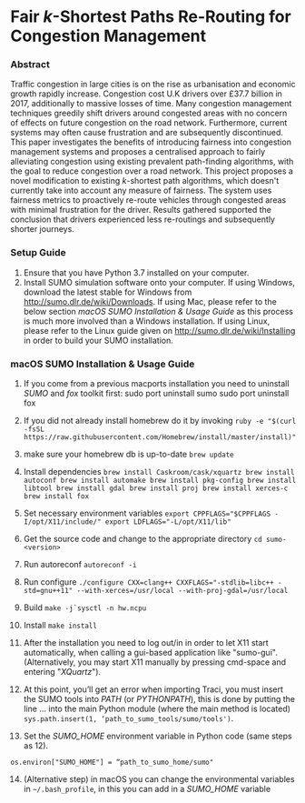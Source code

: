 # Fair _k_-Shortest Paths Re-Routing for Congestion Management

### Abstract
Traffic congestion in large cities is on the rise as urbanisation and economic growth rapidly increase.
Congestion cost U.K drivers over £37.7 billion in 2017, additionally to massive losses of time. Many congestion management techniques greedily shift drivers around congested areas with no concern of effects on future congestion on the road network. Furthermore, current systems may often cause frustration and are subsequently discontinued. This paper investigates the benefits of introducing fairness into congestion management systems and proposes a centralised approach to fairly alleviating congestion using existing prevalent path-finding algorithms, with the goal to reduce congestion over a road network. This project proposes a novel modification to existing $k$-shortest path algorithms, which doesn't currently take into account any measure of fairness. The system uses fairness metrics to proactively re-route vehicles through congested areas with minimal frustration for the driver.  Results gathered supported the conclusion that drivers experienced less re-routings and subsequently shorter journeys.

### Setup Guide

1. Ensure that you have Python 3.7 installed on your computer.
2. Install SUMO simulation software onto your computer. If using Windows, download the latest stable for Windows from http://sumo.dlr.de/wiki/Downloads. If using Mac, please refer to the below section *macOS SUMO Installation & Usage Guide* as this process is much more involved than a Windows installation. If using Linux, please refer to the Linux guide given on http://sumo.dlr.de/wiki/Installing in order to build your SUMO installation.

### macOS SUMO Installation & Usage Guide 
1. If you come from a previous macports installation you need to uninstall _SUMO_ and _fox_ toolkit first:
 sudo port uninstall sumo
 sudo port uninstall fox

2. If you did not already install homebrew do it by invoking
`ruby -e "$(curl -fsSL https://raw.githubusercontent.com/Homebrew/install/master/install)"`

3. make sure your homebrew db is up-to-date
`brew update`

4. Install dependencies
`brew install Caskroom/cask/xquartz
brew install autoconf
brew install automake
brew install pkg-config
brew install libtool
brew install gdal
brew install proj
brew install xerces-c
brew install fox`

5. Set necessary environment variables
`export CPPFLAGS="$CPPFLAGS -I/opt/X11/include/"
export LDFLAGS="-L/opt/X11/lib"`

6. Get the source code and change to the appropriate directory
`cd sumo-<version>`

7. Run autoreconf
`autoreconf -i`

8. Run configure
`./configure CXX=clang++ CXXFLAGS="-stdlib=libc++ -std=gnu++11" --with-xerces=/usr/local --with-proj-gdal=/usr/local`

9. Build
``make -j`sysctl -n hw.ncpu``

10. Install
`make install`

11. After the installation you need to log out/in in order to let X11 start automatically, when calling a gui-based application like "sumo-gui". (Alternatively, you may start X11 manually by pressing cmd-space and entering "_XQuartz_").

12. At this point, you’ll get an error when importing Traci, you must insert the SUMO tools into _PATH_ (or _PYTHONPATH_), this is done by putting the line … into the main Python module (where the main method is located)
`sys.path.insert(1, ‘path_to_sumo_tools/sumo/tools')`.

13. Set the _SUMO_HOME_ environment variable in Python code (same steps as 12).

`os.environ["SUMO_HOME"] = “path_to_sumo_home/sumo"`

14. (Alternative step) in macOS you can change the environmental variables in `~/.bash_profile`, in this you can add in a _SUMO_HOME_ variable

